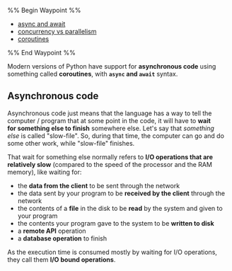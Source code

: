 %% Begin Waypoint %%
- [async and await](./async%20and%20await.md)
- [concurrency vs parallelism](./concurrency%20vs%20parallelism.md)
- [coroutines](./coroutines.md)

%% End Waypoint %%


Modern versions of Python have support for **asynchronous code** using something called **coroutines**, with **`async` and `await`** syntax.

## Asynchronous code
Asynchronous code just means that the language has a way to tell the computer / program that at some point in the code, it will have to **wait for something else to finish** somewhere else. Let's say that _something else_ is called "slow-file".
So, during that time, the computer can go and do some other work, while "slow-file" finishes.

That wait for something else normally refers to **I/O operations that are relatively slow** (compared to the speed of the processor and the RAM memory), like waiting for:

- the **data from the client** to be sent through the network
- the data sent by your program to be **received by the client** through the network
- the contents of a **file** in the disk to be **read** by the system and given to your program
- the contents your program gave to the system to be **written to disk**
- a **remote API** operation
- a **database operation** to finish

As the execution time is consumed mostly by waiting for I/O operations, they call them **I/O bound operations**.

